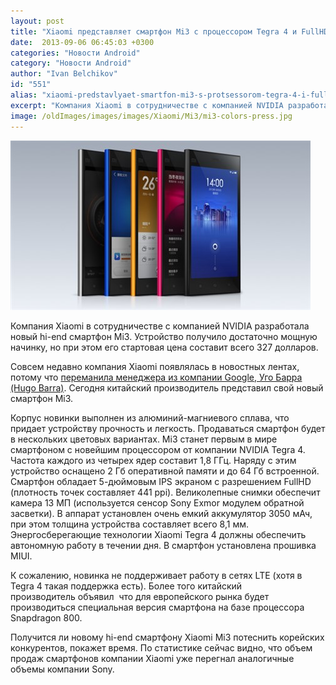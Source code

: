 ```yaml
---
layout: post
title: "Xiaomi представляет смартфон Mi3 с процессором Tegra 4 и FullHD экраном"
date:  2013-09-06 06:45:03 +0300
categories: "Новости Android"
category: "Новости Android"
author: "Ivan Belchikov"
id: "551"
alias: "xiaomi-predstavlyaet-smartfon-mi3-s-protsessorom-tegra-4-i-fullhd-ekranom"
excerpt: "Компания Xiaomi в сотрудничестве с компанией NVIDIA разработала новый hi-end смартфон Mi3. Устройство получило достаточно мощную начинку, но при этом его стартовая цена составит всего 327 долларов."
image: /oldImages/images/images/Xiaomi/Mi3/mi3-colors-press.jpg
---
```

<img src="/oldImages/images/images/Xiaomi/Mi3/mi3-colors-press.jpg" alt="Xiaomi Mi3" />

Компания Xiaomi в сотрудничестве с компанией NVIDIA разработала новый hi-end смартфон Mi3. Устройство получило достаточно мощную начинку, но при этом его стартовая цена составит всего 327 долларов.


Совсем недавно компания Xiaomi появлялась в новостных лентах, потому что <a href="index.php?option=com_content&amp;view=article&amp;id=540&amp;catid=8&amp;Itemid=102">переманила менеджера из компании Google, Уго Барра (Hugo Barra)</a>. Сегодня китайский производитель представил свой новый смартфон Mi3. 

Корпус новинки выполнен из алюминий-магниевого сплава, что придает устройству прочность и легкость. Продаваться смартфон будет в нескольких цветовых вариантах. Mi3 станет первым в мире смартфоном с новейшим процессором от компании NVIDIA Tegra 4. Частота каждого из четырех ядер составит 1,8 ГГц. Наряду с этим устройство оснащено 2 Гб оперативной памяти и до 64 Гб встроенной. Смартфон обладает 5-дюймовым IPS экраном с разрешением FullHD (плотность точек составляет 441 ppi). Великолепные снимки обеспечит камера 13 МП (используется сенсор Sony Exmor модулем обратной засветки). В аппарат установлен очень емкий аккумулятор 3050 мАч, при этом толщина устройства составляет всего 8,1 мм. Энергосберегающие технологии Xiaomi Tegra 4 должны обеспечить автономную работу в течении дня. В смартфон установлена прошивка MIUI.

К сожалению, новинка не поддерживает работу в сетях LTE (хотя в Tegra 4 такая поддержка есть). Более того китайский производитель объявил  что для европейского рынка будет производиться специальная версия смартфона на базе процессора Snapdragon 800.

Получится ли новому hi-end смартфону Xiaomi Mi3 потеснить корейских конкурентов, покажет время. По статистике сейчас видно, что объем продаж смартфонов компании Xiaomi уже перегнал аналогичные объемы компании Sony.
